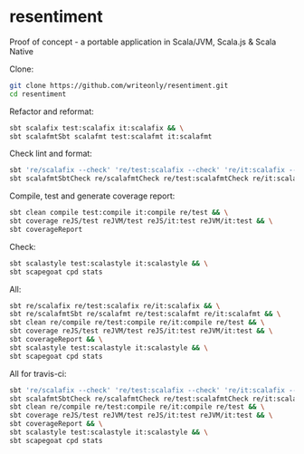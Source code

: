 # resentiment
Proof of concept - a portable application in Scala/JVM, Scala.js &amp; Scala Native

Clone:
```bash
git clone https://github.com/writeonly/resentiment.git
cd resentiment
```

Refactor and reformat:
```bash
sbt scalafix test:scalafix it:scalafix && \
sbt scalafmtSbt scalafmt test:scalafmt it:scalafmt
```

Check lint and format:
```bash
sbt 're/scalafix --check' 're/test:scalafix --check' 're/it:scalafix --check' && \
sbt scalafmtSbtCheck re/scalafmtCheck re/test:scalafmtCheck re/it:scalafmtCheck
```

Compile, test and generate coverage report:
```bash
sbt clean compile test:compile it:compile re/test && \
sbt coverage reJS/test reJVM/test reJS/it:test reJVM/it:test && \
sbt coverageReport
```

Check:
```bash
sbt scalastyle test:scalastyle it:scalastyle && \
sbt scapegoat cpd stats
```

All:
```bash
sbt re/scalafix re/test:scalafix re/it:scalafix && \
sbt re/scalafmtSbt re/scalafmt re/test:scalafmt re/it:scalafmt && \
sbt clean re/compile re/test:compile re/it:compile re/test && \
sbt coverage reJS/test reJVM/test reJS/it:test reJVM/it:test && \
sbt coverageReport && \
sbt scalastyle test:scalastyle it:scalastyle && \
sbt scapegoat cpd stats
```

All for travis-ci:
```bash
sbt 're/scalafix --check' 're/test:scalafix --check' 're/it:scalafix --check' && \
sbt scalafmtSbtCheck re/scalafmtCheck re/test:scalafmtCheck re/it:scalafmtCheck && \
sbt clean re/compile re/test:compile re/it:compile re/test && \
sbt coverage reJS/test reJVM/test reJS/it:test reJVM/it:test && \
sbt coverageReport && \
sbt scalastyle test:scalastyle it:scalastyle && \
sbt scapegoat cpd stats
```
